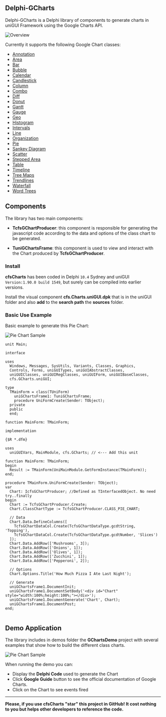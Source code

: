 

## Delphi-GCharts

Delphi-GCharts is a Delphi library of components to generate charts in uniGUI Framework using the Google Charts API. 



![Overview](./img/Overview.png)



Currently it supports the following Google Chart classes: 

- [Annotation](https://developers.google.com/chart/interactive/docs/gallery/annotationchart)
- [Area](https://developers.google.com/chart/interactive/docs/gallery/areachart)
- [Bar](https://developers.google.com/chart/interactive/docs/gallery/barchart)
- [Bubble](https://developers.google.com/chart/interactive/docs/gallery/bubblechart)
- [Calendar](https://developers.google.com/chart/interactive/docs/gallery/calendar)
- [Candlestick](https://developers.google.com/chart/interactive/docs/gallery/candlestickchart)
- [Column](https://developers.google.com/chart/interactive/docs/gallery/columnchart)
- [Combo](https://developers.google.com/chart/interactive/docs/gallery/combochart)
- [Diff](https://developers.google.com/chart/interactive/docs/gallery/diffchart)
- [Donut](https://developers.google.com/chart/interactive/docs/gallery/piechart#donut)
- [Gantt](https://developers.google.com/chart/interactive/docs/gallery/ganttchart)
- [Gauge](https://developers.google.com/chart/interactive/docs/gallery/gauge)
- [Geo](https://developers.google.com/chart/interactive/docs/gallery/geochart)
- [Histogram](https://developers.google.com/chart/interactive/docs/gallery/histogram)
- [Intervals](https://developers.google.com/chart/interactive/docs/gallery/intervals)
- [Line](https://developers.google.com/chart/interactive/docs/gallery/linechart)
- [Organization](https://github.com/JosepPages7/Delphi-GCharts/edit/main/README.md)
- [Pie](https://developers.google.com/chart/interactive/docs/gallery/piechart)
- [Sankey Diagram](https://developers.google.com/chart/interactive/docs/gallery/sankey)
- [Scatter](https://developers.google.com/chart/interactive/docs/gallery/scatterchart)
- [Stepped Area](https://developers.google.com/chart/interactive/docs/gallery/steppedareachart)
- [Table](https://developers.google.com/chart/interactive/docs/gallery/table)
- [Timeline](https://developers.google.com/chart/interactive/docs/gallery/timeline)
- [Tree Maps](https://developers.google.com/chart/interactive/docs/gallery/treemap)
- [Trendlines](https://developers.google.com/chart/interactive/docs/gallery/trendlines)
- [Waterfall](https://developers.google.com/chart/interactive/docs/gallery/candlestickchart#Waterfall)
- [Word Trees](https://developers.google.com/chart/interactive/docs/gallery/wordtree)


## Components

The library has two main components:

- **TcfsGChartProducer**: this component is responsible for generating the javascript code according to the data and options of the class chart to be generated. 

- **TuniGChartsFrame**: this component is used to view and interact with the Chart produced by **TcfsGChartProducer**.

### Install

**cfsCharts** has been coded in Delphi `10.4` Sydney and uniGUI `Version:1.90.0 build 1549`, but surely can be compiled into earlier versions.

Install the visual component **cfs.Charts.uniGUI.dpk** that is in the uniGUI folder and also **add** to the **search path** the **sources** folder.

### Basic Use Example

Basic example to generate this Pie Chart:

![Pie Chart Sample](./img/PieChartSample.png)

```Delphi
unit Main;

interface

uses
  Windows, Messages, SysUtils, Variants, Classes, Graphics,
  Controls, Forms, uniGUITypes, uniGUIAbstractClasses,
  uniGUIClasses, uniGUIRegClasses, uniGUIForm, uniGUIBaseClasses,
  cfs.GCharts.uniGUI;

type
  TMainForm = class(TUniForm)
    uniGChartsFrame1: TuniGChartsFrame;
    procedure UniFormCreate(Sender: TObject);
  private
  public
  end;

function MainForm: TMainForm;

implementation

{$R *.dfm}

uses
  uniGUIVars, MainModule, cfs.GCharts; // <--- Add this unit

function MainForm: TMainForm;
begin
  Result := TMainForm(UniMainModule.GetFormInstance(TMainForm));
end;

procedure TMainForm.UniFormCreate(Sender: TObject);
var
  Chart: IcfsGChartProducer; //Defined as TInterfacedObject. No need try..finally
begin
  Chart := TcfsGChartProducer.Create;
  Chart.ClassChartType := TcfsGChartProducer.CLASS_PIE_CHART;

  // Data
  Chart.Data.DefineColumns([
    TcfsGChartDataCol.Create(TcfsGChartDataType.gcdtString, 'Topping'),
    TcfsGChartDataCol.Create(TcfsGChartDataType.gcdtNumber, 'Slices')
  ]);
  Chart.Data.AddRow(['Mushrooms', 3]);
  Chart.Data.AddRow(['Onions', 1]);
  Chart.Data.AddRow(['Olives', 1]);
  Chart.Data.AddRow(['Zucchini', 1]);
  Chart.Data.AddRow(['Pepperoni', 2]);

  // Options
  Chart.Options.Title('How Much Pizza I Ate Last Night');

  // Generate
  uniGChartsFrame1.DocumentInit;
  uniGChartsFrame1.DocumentSetBody('<div id="Chart" style="width:100%;height:100%;"></div>');
  uniGChartsFrame1.DocumentGenerate('Chart', Chart);
  uniGChartsFrame1.DocumentPost;
end;


```

## Demo Application

The library includes in demos folder the **GChartsDemo** project with several examples that show how to build the different class charts.

![Pie Chart Sample](./img/Demo.png)



When running the demo you can:

- Display the **Delphi Code** used to generate the Chart
- Click **Google Guide** button to see the official documentation of Google Charts.
- Click on the Chart  to see events fired



------

**Please, if you use cfsCharts "star" this project in GitHub! It cost nothing to you but helps other developers to reference the code.**





